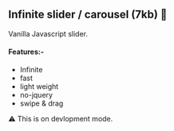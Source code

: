 ## Infinite slider / carousel (7kb) 🚀
Vanilla Javascript slider.

#### Features:-
- Infinite
- fast
- light weight
- no-jquery 
- swipe & drag

⚠️ This is on devlopment mode.
